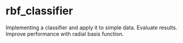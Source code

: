 # rbf_classifier

Implementing a classifier and apply it to simple data.
Evaluate results.
Improve performance with radial basis function.
